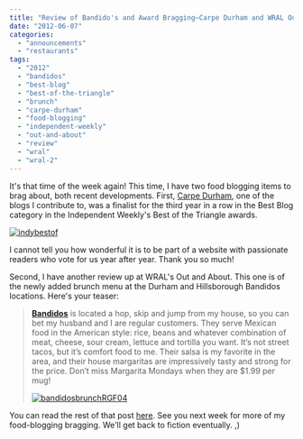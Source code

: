 ```yaml
---
title: "Review of Bandido's and Award Bragging—Carpe Durham and WRAL Out and About"
date: "2012-06-07"
categories: 
  - "announcements"
  - "restaurants"
tags: 
  - "2012"
  - "bandidos"
  - "best-blog"
  - "best-of-the-triangle"
  - "brunch"
  - "carpe-durham"
  - "food-blogging"
  - "independent-weekly"
  - "out-and-about"
  - "review"
  - "wral"
  - "wral-2"
---
```


It's that time of the week again! This time, I have two food blogging items to brag about, both recent developments. First, [Carpe Durham](http://carpedurham.com "Carpe Durham"), one of the blogs I contribute to, was a finalist for the third year in a row in the Best Blog category in the Independent Weekly's Best of the Triangle awards.

[![](http://s3.amazonaws.com/thegourmez-wpmedia/2012/06/indybestof.jpg "indybestof")](http://s3.amazonaws.com/thegourmez-wpmedia/2012/06/indybestof.jpg)

I cannot tell you how wonderful it is to be part of a website with passionate readers who vote for us year after year. Thank you so much!

Second, I have another review up at WRAL's Out and About. This one is of the newly added brunch menu at the Durham and Hillsborough Bandidos locations. Here's your teaser:

> **[Bandidos](http://www.wral.com/Durham/Mexican/Bandidos-Mexican-Cafe/11045572/)** is located a hop, skip and jump from my house, so you can bet my husband and I are regular customers. They serve Mexican food in the American style: rice, beans and whatever combination of meat, cheese, sour cream, lettuce and tortilla you want. It’s not street tacos, but it’s comfort food to me. Their salsa is my favorite in the area, and their house margaritas are impressively tasty and strong for the price. Don’t miss Margarita Mondays when they are $1.99 per mug!
> 
> [![](http://s3.amazonaws.com/thegourmez-wpmedia/2012/06/bandidosbrunchRGF04.jpg "bandidosbrunchRGF04")](http://s3.amazonaws.com/thegourmez-wpmedia/2012/06/bandidosbrunchRGF04.jpg)

You can read the rest of that post [here](http://www.wral.com/entertainment/out_and_about/blogpost/11154961/ "Out and About WRAL"). See you next week for more of my food-blogging bragging. We'll get back to fiction eventually. ,)
